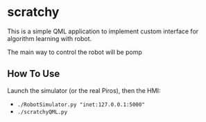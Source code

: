 # scratchy

This is a simple QML application to implement custom interface for algorithm learning with robot.

The main way to control the robot will be pomp

## How To Use
Launch the simulator (or the real Piros), then the HMI:
* `./RobotSimulator.py "inet:127.0.0.1:5000"`
* `./scratchyQML.py`
